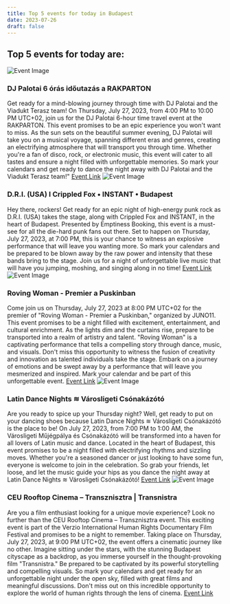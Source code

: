```yaml
---
title: Top 5 events for today in Budapest
date: 2023-07-26
draft: false
---
```


## Top 5 events for today are:
![Event Image](https://scontent.fbud3-1.fna.fbcdn.net/v/t39.30808-6/361631743_131517016648098_450285537773638912_n.jpg?stp=dst-jpg_p180x540&_nc_cat=108&ccb=1-7&_nc_sid=340051&_nc_ohc=rczWYnSZvycAX8Htuyz&_nc_ht=scontent.fbud3-1.fna&oh=00_AfAHXO_TLUXwf4ahqvWiIOYP3O4iDq3wqQZBrSn4vAWxlw&oe=64C2C986)

 ### DJ Palotai 6 órás időutazás a RAKPARTON 

Get ready for a mind-blowing journey through time with DJ Palotai and the Viadukt Terasz team! On Thursday, July 27, 2023, from 4:00 PM to 10:00 PM UTC+02, join us for the DJ Palotai 6-hour time travel event at the RAKPARTON. This event promises to be an epic experience you won't want to miss. As the sun sets on the beautiful summer evening, DJ Palotai will take you on a musical voyage, spanning different eras and genres, creating an electrifying atmosphere that will transport you through time. Whether you're a fan of disco, rock, or electronic music, this event will cater to all tastes and ensure a night filled with unforgettable memories. So mark your calendars and get ready to dance the night away with DJ Palotai and the Viadukt Terasz team!"
[Event Link](https://facebook.com/events/655196046199874/?acontext=%7B%22event_action_history%22%3A[%7B%22mechanism%22%3A%22lov_feed%22%2C%22surface%22%3A%22bookmark%22%7D]%2C%22ref_notif_type%22%3Anull%7D)
![Event Image](https://scontent.fbud3-1.fna.fbcdn.net/v/t39.30808-6/354252585_816622453382616_6086575154565124758_n.jpg?stp=dst-jpg_s960x960&_nc_cat=104&ccb=1-7&_nc_sid=340051&_nc_ohc=lJnlGmL2_P0AX8YH_K6&_nc_ht=scontent.fbud3-1.fna&oh=00_AfBlzHuOjDcAyD7w3YluAgiBrB-YgBzZYjFHYf8Noe7ySA&oe=64C3229F)

 ### D.R.I. (USA) I Crippled Fox • INSTANT • Budapest 

Hey there, rockers! Get ready for an epic night of high-energy punk rock as D.R.I. (USA) takes the stage, along with Crippled Fox and INSTANT, in the heart of Budapest. Presented by Emptiness Booking, this event is a must-see for all the die-hard punk fans out there. Set to happen on Thursday, July 27, 2023, at 7:00 PM, this is your chance to witness an explosive performance that will leave you wanting more. So mark your calendars and be prepared to be blown away by the raw power and intensity that these bands bring to the stage. Join us for a night of unforgettable live music that will have you jumping, moshing, and singing along in no time!
[Event Link](https://facebook.com/events/947753449872746/?acontext=%7B%22event_action_history%22%3A[%7B%22mechanism%22%3A%22lov_feed%22%2C%22surface%22%3A%22bookmark%22%7D]%2C%22ref_notif_type%22%3Anull%7D)
![Event Image](https://scontent.fbud3-1.fna.fbcdn.net/v/t39.30808-6/348628775_736781548457220_2820738265319070854_n.jpg?stp=dst-jpg_s960x960&_nc_cat=106&ccb=1-7&_nc_sid=340051&_nc_ohc=Bpxp76YqqIkAX_JjTS6&_nc_ht=scontent.fbud3-1.fna&oh=00_AfAQCfPulCNkUbyULJ3iekP9XN6VQvfBRevJZ-usjKEVbg&oe=64C35D2B)

 ### Roving Woman - Premier a Puskinban 

Come join us on Thursday, July 27, 2023 at 8:00 PM UTC+02 for the premier of "Roving Woman - Premier a Puskinban," organized by JUNO11. This event promises to be a night filled with excitement, entertainment, and cultural enrichment. As the lights dim and the curtains rise, prepare to be transported into a realm of artistry and talent. "Roving Woman" is a captivating performance that tells a compelling story through dance, music, and visuals. Don't miss this opportunity to witness the fusion of creativity and innovation as talented individuals take the stage. Embark on a journey of emotions and be swept away by a performance that will leave you mesmerized and inspired. Mark your calendar and be part of this unforgettable event.
[Event Link](https://facebook.com/events/794618905649068/?acontext=%7B%22event_action_history%22%3A[%7B%22mechanism%22%3A%22lov_feed%22%2C%22surface%22%3A%22bookmark%22%7D]%2C%22ref_notif_type%22%3Anull%7D)
![Event Image](https://scontent.fbud3-1.fna.fbcdn.net/v/t39.30808-6/355457790_643386264496610_4402599785275334231_n.jpg?stp=dst-jpg_s960x960&_nc_cat=102&ccb=1-7&_nc_sid=340051&_nc_ohc=CXq0vPibfLIAX_y0pYs&_nc_ht=scontent.fbud3-1.fna&oh=00_AfBBzNpSiBpmtR68a0JL53rP15ViUimLvQTTlstpIN4Kpw&oe=64C2F50E)

 ### Latin Dance Nights ≋ Városligeti Csónakázótó 

Are you ready to spice up your Thursday night? Well, get ready to put on your dancing shoes because Latin Dance Nights ≋ Városligeti Csónakázótó is the place to be! On July 27, 2023, from 7:00 PM to 1:00 AM, the Városligeti Műjégpálya és Csónakázótó will be transformed into a haven for all lovers of Latin music and dance. Located in the heart of Budapest, this event promises to be a night filled with electrifying rhythms and sizzling moves. Whether you're a seasoned dancer or just looking to have some fun, everyone is welcome to join in the celebration. So grab your friends, let loose, and let the music guide your hips as you dance the night away at Latin Dance Nights ≋ Városligeti Csónakázótó!
[Event Link](https://facebook.com/events/213773201614604/?acontext=%7B%22event_action_history%22%3A[%7B%22mechanism%22%3A%22lov_feed%22%2C%22surface%22%3A%22bookmark%22%7D]%2C%22ref_notif_type%22%3Anull%7D)
![Event Image](https://scontent.fbud3-1.fna.fbcdn.net/v/t39.30808-6/358641484_663090779196454_8422199497252122880_n.jpg?stp=dst-jpg_s960x960&_nc_cat=104&ccb=1-7&_nc_sid=340051&_nc_ohc=OU1J51UIl0MAX8-Wha8&_nc_ht=scontent.fbud3-1.fna&oh=00_AfDO2uCMJB8n1UVa9Ga4h4G5rkH9AX3IQWr1-SGZQ6aaVA&oe=64C31BA7)

 ### CEU Rooftop Cinema – Transznisztra | Transnistra 

Are you a film enthusiast looking for a unique movie experience? Look no further than the CEU Rooftop Cinema – Transznisztra event. This exciting event is part of the Verzio International Human Rights Documentary Film Festival and promises to be a night to remember. Taking place on Thursday, July 27, 2023, at 9:00 PM UTC+02, the event offers a cinematic journey like no other. Imagine sitting under the stars, with the stunning Budapest cityscape as a backdrop, as you immerse yourself in the thought-provoking film "Transnistra." Be prepared to be captivated by its powerful storytelling and compelling visuals. So mark your calendars and get ready for an unforgettable night under the open sky, filled with great films and meaningful discussions. Don't miss out on this incredible opportunity to explore the world of human rights through the lens of cinema.
[Event Link](https://facebook.com/events/589241526566179/?acontext=%7B%22event_action_history%22%3A[%7B%22mechanism%22%3A%22lov_feed%22%2C%22surface%22%3A%22bookmark%22%7D]%2C%22ref_notif_type%22%3Anull%7D)
